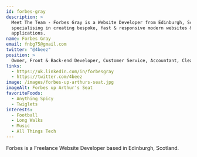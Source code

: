 ```yaml
---
id: forbes-gray
description: >
  Meet The Team - Forbes Gray is a Website Developer from Edinburgh, Scotland,
  specialising in creating bespoke, fast & responsive modern websites &
  applications.
name: Forbes Gray
email: fnbg75@gmail.com
twitter: "@4beez"
position: >
  Owner, Front & Back-end Developer, Customer Service, Accountant, Cleaner
links:
  - https://uk.linkedin.com/in/forbesgray
  - https://twitter.com/4beez
image: /images/forbes-up-arthurs-seat.jpg
imageAlt: Forbes up Arthur's Seat
favoriteFoods:
  - Anything Spicy
  - Twiglets
interests:
  - Football
  - Long Walks
  - Music
  - All Things Tech
---
```


Forbes is a Freelance Website Developer based in Edinburgh, Scotland.
